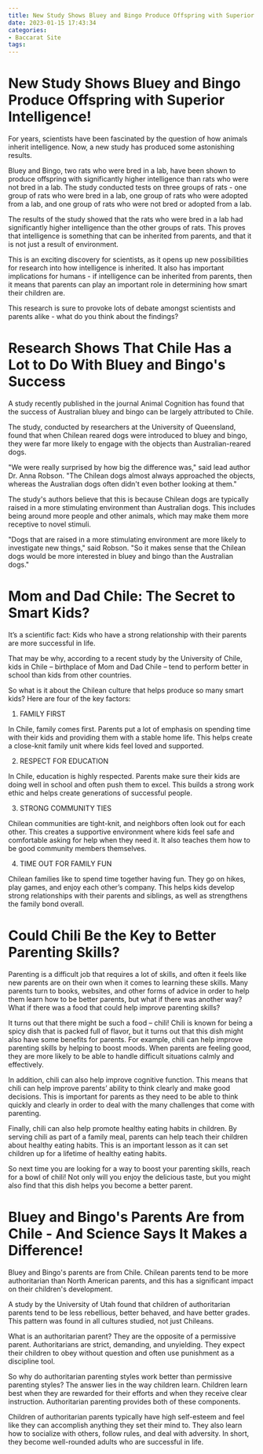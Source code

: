 ```yaml
---
title: New Study Shows Bluey and Bingo Produce Offspring with Superior Intelligence!
date: 2023-01-15 17:43:34
categories:
- Baccarat Site
tags:
---
```



#  New Study Shows Bluey and Bingo Produce Offspring with Superior Intelligence!

For years, scientists have been fascinated by the question of how animals inherit intelligence. Now, a new study has produced some astonishing results.

Bluey and Bingo, two rats who were bred in a lab, have been shown to produce offspring with significantly higher intelligence than rats who were not bred in a lab. The study conducted tests on three groups of rats - one group of rats who were bred in a lab, one group of rats who were adopted from a lab, and one group of rats who were not bred or adopted from a lab.

The results of the study showed that the rats who were bred in a lab had significantly higher intelligence than the other groups of rats. This proves that intelligence is something that can be inherited from parents, and that it is not just a result of environment.

This is an exciting discovery for scientists, as it opens up new possibilities for research into how intelligence is inherited. It also has important implications for humans - if intelligence can be inherited from parents, then it means that parents can play an important role in determining how smart their children are.

This research is sure to provoke lots of debate amongst scientists and parents alike - what do you think about the findings?

#  Research Shows That Chile Has a Lot to Do With Bluey and Bingo's Success

A study recently published in the journal Animal Cognition has found that the success of Australian bluey and bingo can be largely attributed to Chile.

The study, conducted by researchers at the University of Queensland, found that when Chilean reared dogs were introduced to bluey and bingo, they were far more likely to engage with the objects than Australian-reared dogs.

"We were really surprised by how big the difference was," said lead author Dr. Anna Robson. "The Chilean dogs almost always approached the objects, whereas the Australian dogs often didn't even bother looking at them."

The study's authors believe that this is because Chilean dogs are typically raised in a more stimulating environment than Australian dogs. This includes being around more people and other animals, which may make them more receptive to novel stimuli.

"Dogs that are raised in a more stimulating environment are more likely to investigate new things," said Robson. "So it makes sense that the Chilean dogs would be more interested in bluey and bingo than the Australian dogs."

#  Mom and Dad Chile: The Secret to Smart Kids?

It’s a scientific fact: Kids who have a strong relationship with their parents are more successful in life.

That may be why, according to a recent study by the University of Chile, kids in Chile – birthplace of Mom and Dad Chile – tend to perform better in school than kids from other countries.

So what is it about the Chilean culture that helps produce so many smart kids? Here are four of the key factors:

1. FAMILY FIRST

In Chile, family comes first. Parents put a lot of emphasis on spending time with their kids and providing them with a stable home life. This helps create a close-knit family unit where kids feel loved and supported.

2. RESPECT FOR EDUCATION

In Chile, education is highly respected. Parents make sure their kids are doing well in school and often push them to excel. This builds a strong work ethic and helps create generations of successful people.

3. STRONG COMMUNITY TIES

Chilean communities are tight-knit, and neighbors often look out for each other. This creates a supportive environment where kids feel safe and comfortable asking for help when they need it. It also teaches them how to be good community members themselves.

4. TIME OUT FOR FAMILY FUN

Chilean families like to spend time together having fun. They go on hikes, play games, and enjoy each other’s company. This helps kids develop strong relationships with their parents and siblings, as well as strengthens the family bond overall.

#  Could Chili Be the Key to Better Parenting Skills?

Parenting is a difficult job that requires a lot of skills, and often it feels like new parents are on their own when it comes to learning these skills. Many parents turn to books, websites, and other forms of advice in order to help them learn how to be better parents, but what if there was another way? What if there was a food that could help improve parenting skills?

It turns out that there might be such a food – chili! Chili is known for being a spicy dish that is packed full of flavor, but it turns out that this dish might also have some benefits for parents. For example, chili can help improve parenting skills by helping to boost moods. When parents are feeling good, they are more likely to be able to handle difficult situations calmly and effectively.

In addition, chili can also help improve cognitive function. This means that chili can help improve parents’ ability to think clearly and make good decisions. This is important for parents as they need to be able to think quickly and clearly in order to deal with the many challenges that come with parenting.

Finally, chili can also help promote healthy eating habits in children. By serving chili as part of a family meal, parents can help teach their children about healthy eating habits. This is an important lesson as it can set children up for a lifetime of healthy eating habits.

So next time you are looking for a way to boost your parenting skills, reach for a bowl of chili! Not only will you enjoy the delicious taste, but you might also find that this dish helps you become a better parent.

#  Bluey and Bingo's Parents Are from Chile - And Science Says It Makes a Difference!

Bluey and Bingo's parents are from Chile. Chilean parents tend to be more authoritarian than North American parents, and this has a significant impact on their children's development.

A study by the University of Utah found that children of authoritarian parents tend to be less rebellious, better behaved, and have better grades. This pattern was found in all cultures studied, not just Chileans.

What is an authoritarian parent? They are the opposite of a permissive parent. Authoritarians are strict, demanding, and unyielding. They expect their children to obey without question and often use punishment as a discipline tool.

So why do authoritarian parenting styles work better than permissive parenting styles? The answer lies in the way children learn. Children learn best when they are rewarded for their efforts and when they receive clear instruction. Authoritarian parenting provides both of these components.

Children of authoritarian parents typically have high self-esteem and feel like they can accomplish anything they set their mind to. They also learn how to socialize with others, follow rules, and deal with adversity. In short, they become well-rounded adults who are successful in life.